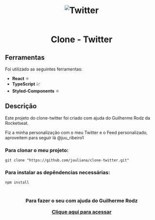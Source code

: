 <h1 align="center">
  
  ![Twitter]()
  
<br>
  Clone - Twitter
</h1>

## Ferramentas

Foi utilizado as seguintes ferramentas:

- **React** ⚛️ 
- **TypeScript** 💹
- **Styled-Components** ⚛️

## Descrição

Este projeto do clone-twitter foi criado com ajuda do Guilherme Rodz da Rocketseat.

Fiz a minha personalização com o meu Twitter e o Feed personalizado, aproveitem para seguir lá @juu_ribeiro1

### Para clonar o meu projeto:
  ```git clone "https://github.com/juuliana/clone-twitter.git"```
   
### Para instalar as depêndencias necessárias:
  ```npm install```
  
<h3 align="center">
<br>
  Para fazer o seu com ajuda do Guilherme Rodz
  <a href="https://youtu.be/K-8z_4xvT3o">
    <p align="center">Clique aqui para acessar</p>
  </a>
</h3>